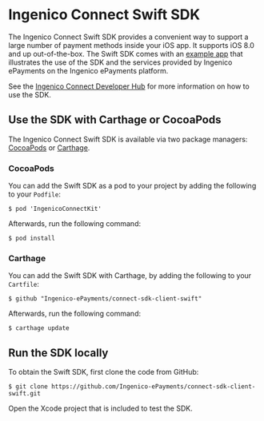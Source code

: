 Ingenico Connect Swift SDK
=======================

The Ingenico Connect Swift SDK provides a convenient way to support a large number of payment methods inside your iOS app.
It supports iOS 8.0 and up out-of-the-box.
The Swift SDK comes with an [example app](https://github.com/Ingenico-ePayments/connect-sdk-client-swift-example) that illustrates the use of the SDK and the services provided by Ingenico ePayments on the Ingenico ePayments platform.

See the [Ingenico Connect Developer Hub](https://epayments.developer-ingenico.com/documentation/sdk/mobile/swift/) for more information on how to use the SDK.


Use the SDK with Carthage or CocoaPods
---------------------------------------
The Ingenico Connect Swift SDK is available via two package managers: [CocoaPods](https://cocoapods.org/) or [Carthage](https://github.com/Carthage/Carthage).

### CocoaPods

You can add the Swift SDK as a pod to your project by adding the following to your `Podfile`:

```
$ pod 'IngenicoConnectKit'
```

Afterwards, run the following command:

```
$ pod install
```

### Carthage

You can add the Swift SDK with Carthage, by adding the following to your `Cartfile`:

```
$ github "Ingenico-ePayments/connect-sdk-client-swift"
```

Afterwards, run the following command:

```
$ carthage update
```

Run the SDK locally
------------

To obtain the Swift SDK, first clone the code from GitHub:

```
$ git clone https://github.com/Ingenico-ePayments/connect-sdk-client-swift.git
```

Open the Xcode project that is included to test the SDK.

